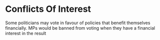Conflicts Of Interest
=====================

Some politicians may vote in favour of policies that benefit themselves 
financially. MPs would be banned from voting when they have a financial 
interest in the result 